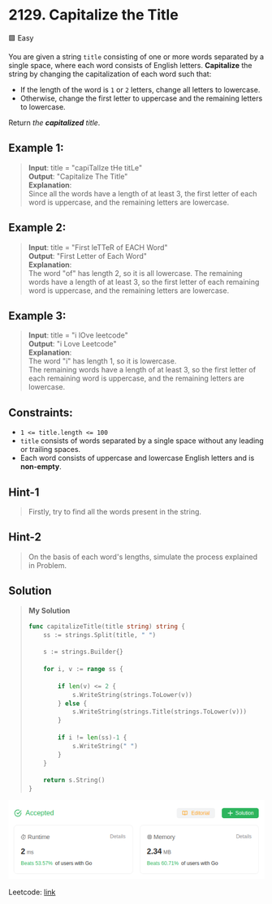 # 2129. Capitalize the Title
🟩 Easy

You are given a string `title` consisting of one or more words separated by a single space, where each word consists of English letters. **Capitalize** the string by changing the capitalization of each word such that:

* If the length of the word is `1` or `2` letters, change all letters to lowercase.
* Otherwise, change the first letter to uppercase and the remaining letters to lowercase.

Return *the **capitalized** title*.

## Example 1:
> **Input**: title = "capiTalIze tHe titLe" \
> **Output**: "Capitalize The Title" \
> **Explanation**: \
> Since all the words have a length of at least 3, the first letter of each word is uppercase, and the remaining letters are lowercase.

## Example 2:
> **Input**: title = "First leTTeR of EACH Word" \
> **Output**: "First Letter of Each Word" \
> **Explanation**: \
> The word "of" has length 2, so it is all lowercase.
The remaining words have a length of at least 3, so the first letter of each remaining word is uppercase, and the remaining letters are lowercase.

## Example 3:
> **Input**: title = "i lOve leetcode" \
> **Output**: "i Love Leetcode" \
> **Explanation**: \
> The word "i" has length 1, so it is lowercase. \
> The remaining words have a length of at least 3, so the first letter  of each remaining word is uppercase, and the remaining letters are lowercase.

## Constraints:
* `1 <= title.length <= 100`
* `title` consists of words separated by a single space without any leading or trailing spaces.
* Each word consists of uppercase and lowercase English letters and is **non-empty**.

## Hint-1
> Firstly, try to find all the words present in the string.

## Hint-2
> On the basis of each word's lengths, simulate the process explained in Problem.

## Solution
> **My Solution**
> ```go
> func capitalizeTitle(title string) string {
>     ss := strings.Split(title, " ")
> 
>     s := strings.Builder{}
>     
>     for i, v := range ss {
> 
>         if len(v) <= 2 {
>             s.WriteString(strings.ToLower(v))
>         } else {
>             s.WriteString(strings.Title(strings.ToLower(v)))
>         }
> 
>         if i != len(ss)-1 {
>             s.WriteString(" ")
>         }
>     }
> 
>     return s.String()
> }
> ```

![result](2129.png)

Leetcode: [link](https://leetcode.com/problems/capitalize-the-title/description/)